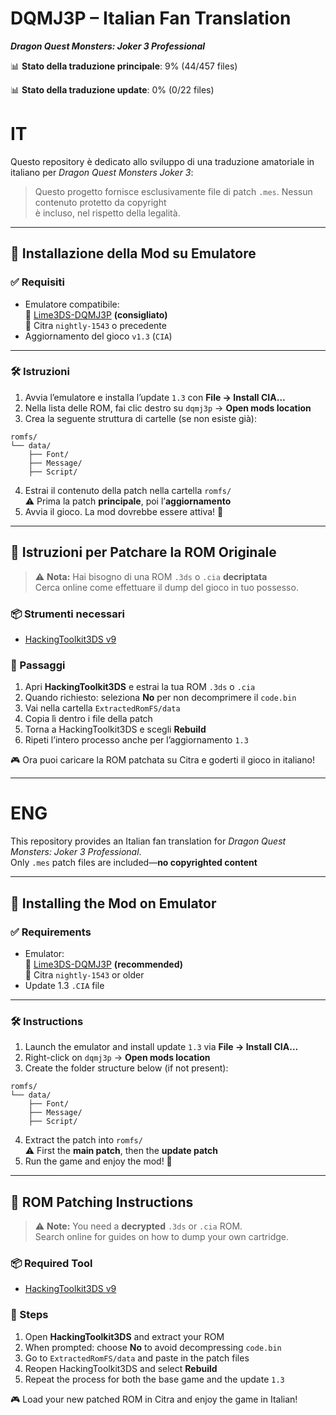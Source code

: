 # DQMJ3P – Italian Fan Translation

**_Dragon Quest Monsters: Joker 3 Professional_**

📊 **Stato della traduzione principale**: 9% (44/457 files)

📊 **Stato della traduzione update**: 0% (0/22 files)

# IT

Questo repository è dedicato allo sviluppo di una traduzione amatoriale in italiano per _Dragon Quest Monsters Joker 3_:

> Questo progetto fornisce esclusivamente file di patch `.mes`. Nessun contenuto protetto da copyright  
> è incluso, nel rispetto della legalità.

---

## 🧩 Installazione della Mod su Emulatore

### ✅ Requisiti

-   Emulatore compatibile:  
    🔸 [Lime3DS-DQMJ3P](https://github.com/Lurpigi/lime3ds-dqmj3p) **(consigliato)**  
    🔸 Citra `nightly-1543` o precedente
-   Aggiornamento del gioco `v1.3` (`CIA`)

---

### 🛠️ Istruzioni

1. Avvia l’emulatore e installa l’update `1.3` con **File → Install CIA…**
2. Nella lista delle ROM, fai clic destro su `dqmj3p` → **Open mods location**
3. Crea la seguente struttura di cartelle (se non esiste già):

```
romfs/
└── data/
    ├── Font/
    ├── Message/
    ├── Script/
```

4. Estrai il contenuto della patch nella cartella `romfs/`  
   ⚠️ Prima la patch **principale**, poi l’**aggiornamento**
5. Avvia il gioco. La mod dovrebbe essere attiva! 🎉

---

## 🧪 Istruzioni per Patchare la ROM Originale

> ⚠️ **Nota:** Hai bisogno di una ROM `.3ds` o `.cia` **decriptata**  
> Cerca online come effettuare il dump del gioco in tuo possesso.

### 📦 Strumenti necessari

-   [HackingToolkit3DS v9](https://github.com/Asia81/HackingToolkit9DS/releases/tag/9)

### 🔧 Passaggi

1. Apri **HackingToolkit3DS** e estrai la tua ROM `.3ds` o `.cia`
2. Quando richiesto: seleziona **No** per non decomprimere il `code.bin`
3. Vai nella cartella `ExtractedRomFS/data`
4. Copia lì dentro i file della patch
5. Torna a HackingToolkit3DS e scegli **Rebuild**
6. Ripeti l’intero processo anche per l’aggiornamento `1.3`

🎮 Ora puoi caricare la ROM patchata su Citra e goderti il gioco in italiano!

---

# ENG

This repository provides an Italian fan translation for _Dragon Quest Monsters: Joker 3 Professional_.  
Only `.mes` patch files are included—**no copyrighted content**

---

## 🧩 Installing the Mod on Emulator

### ✅ Requirements

-   Emulator:  
    🔸 [Lime3DS-DQMJ3P](https://github.com/Lurpigi/lime3ds-dqmj3p) **(recommended)**  
    🔸 Citra `nightly-1543` or older
-   Update 1.3 `.CIA` file

---

### 🛠️ Instructions

1. Launch the emulator and install update `1.3` via **File → Install CIA…**
2. Right-click on `dqmj3p` → **Open mods location**
3. Create the folder structure below (if not present):

```
romfs/
└── data/
    ├── Font/
    ├── Message/
    ├── Script/
```

4. Extract the patch into `romfs/`  
   ⚠️ First the **main patch**, then the **update patch**
5. Run the game and enjoy the mod! 🎉

---

## 🧪 ROM Patching Instructions

> ⚠️ **Note:** You need a **decrypted** `.3ds` or `.cia` ROM.  
> Search online for guides on how to dump your own cartridge.

### 📦 Required Tool

-   [HackingToolkit3DS v9](https://github.com/Asia81/HackingToolkit9DS/releases/tag/9)

### 🔧 Steps

1. Open **HackingToolkit3DS** and extract your ROM
2. When prompted: choose **No** to avoid decompressing `code.bin`
3. Go to `ExtractedRomFS/data` and paste in the patch files
4. Reopen HackingToolkit3DS and select **Rebuild**
5. Repeat the process for both the base game and the update `1.3`

🎮 Load your new patched ROM in Citra and enjoy the game in Italian!

